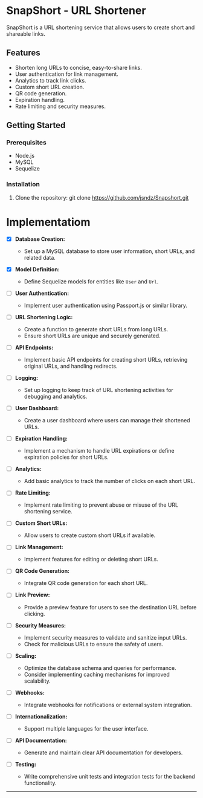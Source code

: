 # SnapShort - URL Shortener

SnapShort is a URL shortening service that allows users to create short and shareable links.


## Features

- Shorten long URLs to concise, easy-to-share links.
- User authentication for link management.
- Analytics to track link clicks.
- Custom short URL creation.
- QR code generation.
- Expiration handling.
- Rate limiting and security measures.

## Getting Started

### Prerequisites

- Node.js
- MySQL
- Sequelize

### Installation

1. Clone the repository:
   git clone  https://github.com/jsndz/Snapshort.git


# Implementatiom


- [x] **Database Creation:**
  - Set up a MySQL database to store user information, short URLs, and related data.

- [x] **Model Definition:**
  - Define Sequelize models for entities like `User` and `Url`.

- [ ] **User Authentication:**
  - Implement user authentication using Passport.js or similar library.

- [ ] **URL Shortening Logic:**
  - Create a function to generate short URLs from long URLs.
  - Ensure short URLs are unique and securely generated.

- [ ] **API Endpoints:**
  - Implement basic API endpoints for creating short URLs, retrieving original URLs, and handling redirects.

- [ ] **Logging:**
  - Set up logging to keep track of URL shortening activities for debugging and analytics.

- [ ] **User Dashboard:**
  - Create a user dashboard where users can manage their shortened URLs.

- [ ] **Expiration Handling:**
  - Implement a mechanism to handle URL expirations or define expiration policies for short URLs.

- [ ] **Analytics:**
  - Add basic analytics to track the number of clicks on each short URL.

- [ ] **Rate Limiting:**
  - Implement rate limiting to prevent abuse or misuse of the URL shortening service.

- [ ] **Custom Short URLs:**
  - Allow users to create custom short URLs if available.

- [ ] **Link Management:**
  - Implement features for editing or deleting short URLs.

- [ ] **QR Code Generation:**
  - Integrate QR code generation for each short URL.

- [ ] **Link Preview:**
  - Provide a preview feature for users to see the destination URL before clicking.

- [ ] **Security Measures:**
  - Implement security measures to validate and sanitize input URLs.
  - Check for malicious URLs to ensure the safety of users.

- [ ] **Scaling:**
  - Optimize the database schema and queries for performance.
  - Consider implementing caching mechanisms for improved scalability.

- [ ] **Webhooks:**
  - Integrate webhooks for notifications or external system integration.

- [ ] **Internationalization:**
  - Support multiple languages for the user interface.

- [ ] **API Documentation:**
  - Generate and maintain clear API documentation for developers.

- [ ] **Testing:**
  - Write comprehensive unit tests and integration tests for the backend functionality.

---
